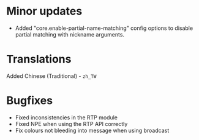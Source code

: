 # Minor updates

* Added "core.enable-partial-name-matching" config options to disable partial matching with nickname arguments.

# Translations

Added Chinese (Traditional) - `zh_TW`

# Bugfixes

* Fixed inconsistencies in the RTP module
* Fixed NPE when using the RTP API correctly
* Fix colours not bleeding into message when using broadcast
